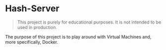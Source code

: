 # Hash-Server

> This project is purely for educational purposes. It is not intended to be used in production.

The purpose of this project is to play around with Virtual Machines and, more specifically, Docker.

